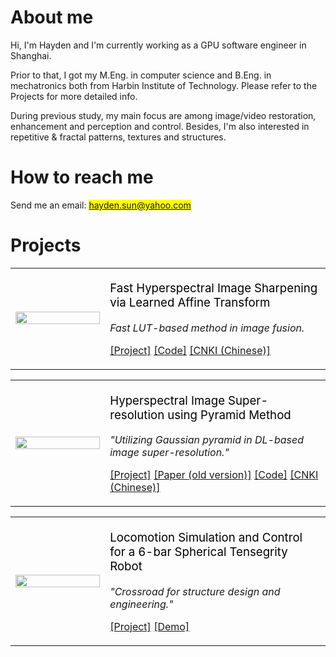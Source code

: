 # About me
Hi, I'm Hayden and I'm currently working as a GPU software engineer in Shanghai.

Prior to that, I got my M.Eng. in computer science and B.Eng. in mechatronics both from Harbin Institute of Technology. Please refer to the Projects for more detailed info. 

During previous study, my main focus are among image/video restoration, enhancement and perception and control. Besides, I'm also interested in repetitive & fractal patterns, textures and structures.


# How to reach me

Send me an email: <mark>hayden.sun@yahoo.com</mark>

# Projects

<table>
<tr>
<td style="width: 30%">
  <div class="teaser">
  <img src="projs/FHSIS_teaser.png" style="width: 100%">
  </div>
  </td>
  <td style="width: 70%;">
  <div class="" >
  <p style="font-size: 14pt; color: black">
   Fast Hyperspectral Image Sharpening via Learned Affine Transform
   </p>
   <p>
   <i>Fast LUT-based method in image fusion.</i>
   </p>
   <p>
   <a href="https://haydenhs.github.io/FHSIS/">[Project]</a>
   <a href="https://github.com/haydenhs/FHSIS">[Code]</a>
   <a href="https://kns.cnki.net/kcms/detail/detail.aspx?dbcode=CMFD&dbname=CMFD202201&filename=1021901980.nh&uniplatform=NZKPT&v=_51FfsNBPS5TeMNWYVVzgqophntBsQGRVAxtg3vICwBER8WFD7KYoLBdWdBHdq_u">[CNKI (Chinese)]</a>
   </p>
   </div>
   </td>
 
 </tr>
 </table>

<table>
<tr>
<td style="width: 30%">
  <div class="teaser">
  <img src="projs/SR_result.png" style="width: 100%">
  </div>
  </td>
  <td style="width: 70%;">
  <div class="" >
  <p style="font-size: 14pt; color: black">
   Hyperspectral Image Super-resolution using Pyramid Method
   </p>
   <p>
   <i>"Utilizing Gaussian pyramid in DL-based image super-resolution."</i>
   </p>
   <p>
   <a href="https://haydenhs.github.io/HyperSR/">[Project]</a>
   <a href="https://link.springer.com/chapter/10.1007/978-981-15-3341-9_5">[Paper (old version)]</a>
   <a href="https://github.com/haydenhs/HyperSR">[Code]</a>
   <a href="https://kns.cnki.net/kcms/detail/detail.aspx?dbcode=CMFD&dbname=CMFD202201&filename=1021901980.nh&uniplatform=NZKPT&v=_51FfsNBPS5TeMNWYVVzgqophntBsQGRVAxtg3vICwBER8WFD7KYoLBdWdBHdq_u">[CNKI (Chinese)]</a>
   </p>
   </div>
   </td>
   </tr>
 </table>
 
 <table>
<tr>
<td style="width: 30%">
  <div class="teaser">
  <img src="projs/gait.png" style="width: 100%">
  </div>
  </td>
  <td style="width: 70%;">
  <div class="" >
  <p style="font-size: 14pt; color: black">
   Locomotion Simulation and Control for a 6-bar Spherical Tensegrity Robot
   </p>
   <p>
   <i>"Crossroad for structure design and engineering."</i>
   </p>
   <p>
   <a href="https://haydenhs.github.io/NTRTsim/">[Project]</a>
   <a href="https://www.youtube.com/watch?v=bPanVJEUQm8&feature=youtu.be">[Demo]</a>
   </p>
   </div>
   </td>
   </tr>
 </table>

